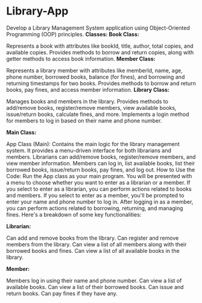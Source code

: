 # Library-App
Develop a Library Management System application using Object-Oriented Programming (OOP) principles.
**Classes:
Book Class:**

Represents a book with attributes like bookId, title, author, total copies, and available copies.
Provides methods to borrow and return copies, along with getter methods to access book information.
**Member Class:**

Represents a library member with attributes like memberId, name, age, phone number, borrowed books, balance (for fines), and borrowing and returning timestamps for two books.
Provides methods to borrow and return books, pay fines, and access member information.
**Library Class:**

Manages books and members in the library.
Provides methods to add/remove books, register/remove members, view available books, issue/return books, calculate fines, and more.
Implements a login method for members to log in based on their name and phone number.

**Main Class:**

App Class (Main):
Contains the main logic for the library management system.
It provides a menu-driven interface for both librarians and members.
Librarians can add/remove books, register/remove members, and view member information.
Members can log in, list available books, list their borrowed books, issue/return books, pay fines, and log out.
How to Use the Code:
Run the App class as your main program.
You will be presented with a menu to choose whether you want to enter as a librarian or a member.
If you select to enter as a librarian, you can perform actions related to books and members.
If you select to enter as a member, you'll be prompted to enter your name and phone number to log in.
After logging in as a member, you can perform actions related to borrowing, returning, and managing fines.
Here's a breakdown of some key functionalities:

**Librarian:**

Can add and remove books from the library.
Can register and remove members from the library.
Can view a list of all members along with their borrowed books and fines.
Can view a list of all available books in the library.

**Member:**

Members log in using their name and phone number.
Can view a list of available books.
Can view a list of their borrowed books.
Can issue and return books.
Can pay fines if they have any.
